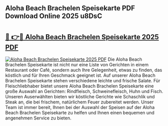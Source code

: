 ## Aloha Beach Brachelen Speisekarte PDF Download Online 2025 u8DsC

# <h2><a href="http://gce7jx.nevu.top/?p=Aloha+Beach+Brachelen+Speisekarte">🔗 👉🔴 Aloha Beach Brachelen Speisekarte 2025 PDF</a></h2>

[![Aloha Beach Brachelen Speisekarte 2025 PDF](https://i.imgur.com/dBaPXMq.png)](http://gce7jx.nevu.top/?p=Aloha+Beach+Brachelen+Speisekarte)
Die Aloha Beach Brachelen Speisekarte ist nicht nur eine Liste von Gerichten in einem Restaurant oder Café, sondern auch Ihre Gelegenheit, etwas zu finden, das köstlich und für Ihren Geschmack geeignet ist. Auf unserer Aloha Beach Brachelen Speisekarte stehen verschiedene leichte und frische Salate. Für Fleischliebhaber bietet unsere Aloha Beach Brachelen Speisekarte eine große Auswahl an Gerichten: Rindfleisch, Schweinefleisch, Huhn und Fisch. Unseren Auserwählten bieten wir köstliche Gerichte wie Schaschlik und Steak an, die bei frischem, natürlichem Feuer zubereitet werden. Unser Team ist immer bereit, Ihnen bei der Auswahl der Speisen auf der Aloha Beach Brachelen Speisekarte zu helfen und Ihnen einen bequemen und angenehmen Service zu bieten.
